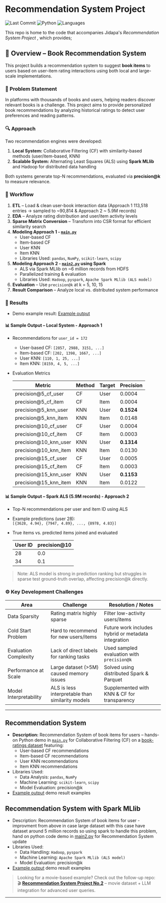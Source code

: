 # Recommendation System Project

![Last Commit](https://img.shields.io/github/last-commit/JPP-J/recommendation_project?style=flat-square)
![Python](https://img.shields.io/badge/Python-97.6%25-blue?style=flat-square)
![Languages](https://img.shields.io/github/languages/count/JPP-J/recommendation_project?style=flat-square)

This repo is home to the code that accompanies Jidapa's *Recommendation System Project* , which provides; 

## 📌 Overview – Book Recommendation System

This project builds a recommendation system to suggest **book items** to users based on user-item rating interactions using both local and large-scale implementations.

### 🧩 Problem Statement
In platforms with thousands of books and users, helping readers discover relevant books is a challenge. This project aims to provide personalized book recommendations by analyzing historical ratings to detect user preferences and reading patterns.

### 🔍 Approach

Two recommendation engines were developed:

1. **Local System:** Collaborative Filtering (CF) with similarity-based methods (user/item-based, KNN)
2. **Scalable System:** Alternating Least Squares (ALS) using **Spark MLlib** and Hadoop for distributed data handling

Both systems generate top-N recommendations, evaluated via **precision@k** to measure relevance.

### 🎢 Workflow

1. **ETL** – Load & clean user-book interaction data (Approach 1 113,518 entries → sampled to ~90,814 &  Approach 2 ~ 5.9M records)
2. **EDA** – Analyze rating distribution and user/item activity levels
3. **Sparse Matrix Conversion** – Transform into CSR format for efficient similarity search
4. **Modeling Approach 1 - [`main.py`](main.py)**  
   - User-based CF  
   - Item-based CF  
   - User KNN  
   - Item KNN
   - Libraries Used: `pandas`, `NumPy`, `scikit-learn`, `scipy`
5. **Modeling Approach 2 - [`main2.py`](main2.py) using Spark**  
   - ALS via Spark MLlib on ~6 million records from HDFS  
   - Parallelized training & evaluation
   - Libraries Used: `Hadoop`, `pyspark`, `Apache Spark MLlib (ALS model)`
6. **Evaluation** – Use `precision@k` at k = 5, 10, 15
7. **Result Comparison** – Analyze local vs. distributed system performance

### 🎯 Results
- Demo example result: [Example output](Example_result.txt) 

#### 📊 Sample Output – Local System - Approach 1

- Recommendations for `user_id = 172`
  - User-based CF: `[2857, 2988, 3151, ...]`
  - Item-based CF: `[202, 1398, 1667, ...]`
  - User KNN: `[110, 1, 25, ...]`
  - Item KNN: `[8159, 4, 5, ...]`
- Evaluation Metrics

  | Metric               | Method | Target | Precision |
  |----------------------|--------|--------|-----------|
  | precision@5_cf_user  | CF     | User   | 0.0004    |
  | precision@5_cf_item  | CF     | Item   | 0.0004    |
  | precision@5_knn_user | KNN    | User   | **0.1524** |
  | precision@5_knn_item | KNN    | Item   | 0.0148    |
  | precision@10_cf_user | CF     | User   | 0.0004    |
  | precision@10_cf_item | CF     | Item   | 0.0003    |
  | precision@10_knn_user| KNN    | User   | **0.1314** |
  | precision@10_knn_item| KNN    | Item   | 0.0130    |
  | precision@15_cf_user | CF     | User   | 0.0005    |
  | precision@15_cf_item | CF     | Item   | 0.0003    |
  | precision@15_knn_user| KNN    | User   | **0.1153** |
  | precision@15_knn_item| KNN    | Item   | 0.0122    |

#### 📊 Sample Output – Spark ALS (5.9M records) - Approach 2

- Top-N recommendations per user and item ID using ALS
- Example predictions (user 28):  
  `[{3628, 4.94}, {7947, 4.89}, ..., {8978, 4.83}]`
- True items vs. predicted items joined and evaluated

    | User ID | precision@10 |
    |---------|-------------|
    | 28      | 0.0         |
    | 34      | 0.1         |


> Note: ALS model is strong in prediction ranking but struggles in sparse test ground-truth overlap, affecting precision@k directly.

### ⚙️ Key Development Challenges

| Area                    | Challenge                                                       | Resolution / Notes                                  |
|-------------------------|------------------------------------------------------------------|-----------------------------------------------------|
| Data Sparsity           | Rating matrix highly sparse                                     | Filter low-activity users/items                     |
| Cold Start Problem      | Hard to recommend for new users/items                          | Future work includes hybrid or metadata integration |
| Evaluation Complexity   | Lack of direct labels for ranking tasks                        | Used sampled evaluation with `precision@k`          |
| Performance at Scale    | Large dataset (>5M) caused memory issues                       | Solved using distributed Spark & Parquet            |
| Model Interpretability  | ALS is less interpretable than similarity models               | Supplemented with KNN & CF for transparency         |

---




## Recommendation System
- **Description:**
Recommendation System of book items for users – hands-on Python demo in [`main.py`](main.py) for Collaborative Filtering (CF) on a [book-ratings dataset](https://drive.google.com/file/d/1HDPOyxM6cs1SDx4boqKGrRVQam1VEPfy/view?usp=drive_link) featuring:  
  - User-based CF recommendations
  - Item-based CF recommendations
  - User KNN recommendations
  - Item KNN recommendations
- Libraries Used:
  - Data Analysis: `pandas`, `NumPy`
  - Machine Learning: `scikit-learn`, `scipy`
  - Model Evaluation: precision@k
- [Example output](Example_result.txt) demo result examples 

## Recommendation System with Spark MLlib
- Description: Recommendation System of book items for user - improvment from above in case large dataset with this case have dataset around 5 million records so using spark to handle this problem, hand on python code demo in [main2.py](main2.py) for Recommendation System update
- Libraries Used:
  - Data Handling: `Hadoop`, `pyspark`  
  - Machine Learning: `Apache Spark MLlib (ALS model)`
  - Model Evaluation: precision@k
- [Example output](Example_result.txt) demo result examples 
 
> Looking for a movie-based example? Check out the follow-up repo:  
> 🎬 [**Recommendation System Project No.2**](https://github.com/JPP-J/reccomd_project2) – movie dataset + LLM integration for advanced user queries.





---

